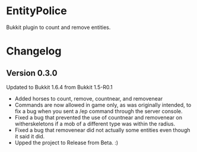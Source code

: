 EntityPolice
============

Bukkit plugin to count and remove entities.

Changelog
============

Version 0.3.0
------------
Updated to Bukkit 1.6.4 from Bukkit 1.5-R0.1

*  Added horses to count, remove, countnear, and removenear
*  Commands are now allowed in game only, as was originally intended, to fix a bug when you sent a /ep command through the server console.
*  Fixed a bug that prevented the use of countnear and removenear on witherskeletons if a mob of a different type was within the radius.
*  Fixed a bug that removenear did not actually some entities even though it said it did.
*  Upped the project to Release from Beta. :)